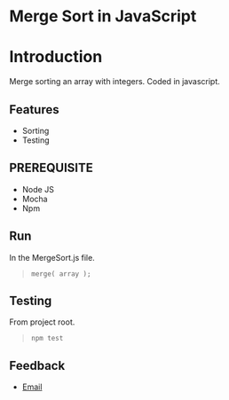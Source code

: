 # Merge Sort in JavaScript

# Introduction
Merge sorting an array with integers. Coded in javascript.

## Features

- Sorting
- Testing

## PREREQUISITE
- Node JS
- Mocha
- Npm

## Run
In the MergeSort.js file.
> `merge( array );`

## Testing
From project root.
> `npm test`

## Feedback

- [Email](mailto:grimur82@gmail.com)
